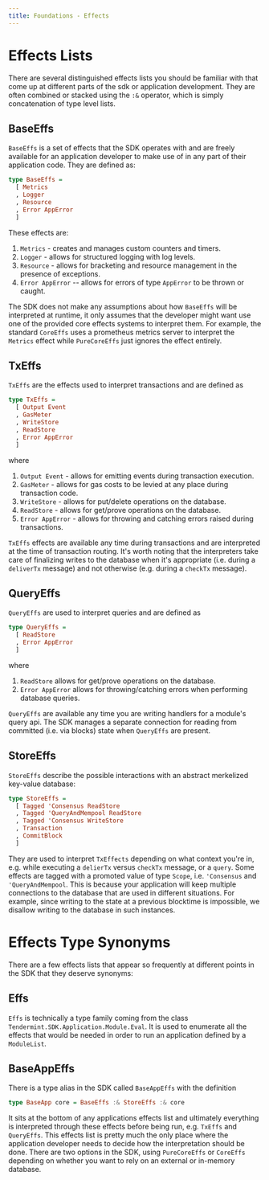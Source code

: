 ```yaml
---
title: Foundations - Effects
---
```


# Effects Lists

There are several distinguished effects lists you should be familiar with that come up at different parts of the sdk or application development. They are often combined or stacked using the `:&` operator, which is simply concatenation of type level lists.


## BaseEffs

`BaseEffs` is a set of effects that the SDK operates with and are freely available
for an application developer to make use of in any part of their application code. They
are defined as:

~~~ haskell ignore
type BaseEffs =
  [ Metrics
  , Logger
  , Resource
  , Error AppError
  ]
~~~

These effects are:

1. `Metrics` - creates and manages custom counters and timers.
2. `Logger` - allows for structured logging with log levels.
3. `Resource` - allows for bracketing and resource management in the presence of exceptions.
4. `Error AppError` -- allows for errors of type `AppError` to be thrown or caught.

The SDK does not make any assumptions about how `BaseEffs` will be interpreted at runtime, it only assumes that the developer might want use one of the provided core effects systems to interpret them. For example, the standard `CoreEffs` uses a prometheus metrics server to interpret the `Metrics` effect while `PureCoreEffs` just ignores the effect entirely. 

## TxEffs

`TxEffs` are the effects used to interpret transactions and are defined as

~~~ haskell ignore
type TxEffs =
  [ Output Event
  , GasMeter
  , WriteStore
  , ReadStore
  , Error AppError
  ]
~~~

where

1. `Output Event` - allows for emitting events during transaction execution.
2. `GasMeter` - allows for gas costs to be levied at any place during transaction code.
3. `WriteStore` - allows for put/delete operations on the database.
4. `ReadStore` - allows for get/prove operations on the database.
5. `Error AppError` - allows for throwing and catching errors raised during transactions.

`TxEffs` effects are available any time during transactions and are interpreted at the time of transaction routing. It's worth noting that the interpreters take care of finalizing writes to the database when it's appropriate (i.e. during a `deliverTx` message) and not otherwise (e.g. during a `checkTx` message).

## QueryEffs

`QueryEffs` are used to interpret queries and are defined as 

~~~ haskell ignore
type QueryEffs = 
  [ ReadStore
  , Error AppError
  ]
~~~

where

1. `ReadStore` allows for get/prove operations on the database.
2. `Error AppError` allows for throwing/catching errors when performing database queries.

`QueryEffs` are available any time you are writing handlers for a module's query api. The SDK manages a separate connection for reading from committed (i.e. via blocks) state when `QueryEffs` are present.

## StoreEffs

`StoreEffs` describe the possible interactions with an abstract merkelized key-value database:

~~~ haskell ignore
type StoreEffs =
  [ Tagged 'Consensus ReadStore
  , Tagged 'QueryAndMempool ReadStore
  , Tagged 'Consensus WriteStore
  , Transaction
  , CommitBlock
  ]
~~~

They are used to interpret `TxEffects` depending on what context you're in, e.g. while executing a `delierTx` versus `checkTx` message, or a `query`. Some effects are tagged with a promoted value of type `Scope`, i.e. `'Consensus` and `'QueryAndMempool`. This is because your application will keep multiple connections to the database that are used in different situations. For example, since writing to the state at a previous blocktime is impossible, we disallow writing to the database in such instances.


# Effects Type Synonyms

There are a few effects lists that appear so frequently at different points in the SDK that they deserve synonyms:

## Effs

`Effs` is technically a type family coming from the class `Tendermint.SDK.Application.Module.Eval`. It is used to enumerate all the effects that would be needed in order to run an application defined by a `ModuleList`. 

## BaseAppEffs

There is a type alias in the SDK called `BaseAppEffs` with the definition

~~~ haskell ignore
type BaseApp core = BaseEffs :& StoreEffs :& core
~~~

It sits at the bottom of any applications effects list and ultimately everything is interpreted through these effects before being run, e.g. `TxEffs` and `QueryEffs`. This effects list is pretty much the only place where the application developer needs to decide how the interpretation should be done. There are two options in the SDK, using `PureCoreEffs` or `CoreEffs` depending on whether you want to rely on an external or in-memory database.
